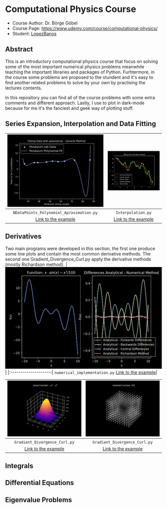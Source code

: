 # Computational Physics Course
- Course Author: Dr. Börge Göbel
- Course Page: https://www.udemy.com/course/computational-physics/
- Student: [LopezBanos](https://github.com/LopezBanos)

## Abstract
This is an introductory computational physics course that focus on solving some of the most important numerical physics problems meanwhile teaching the 
important libraries and packages of Python. Furhtermore, in the course some problems are proposed to the stundent and it's easy to find another related
problems to solve by your own by practising the lectures contents.

In this repository you can find all of the course problems with some extra comments and different approach. Lastly, I use to plot in dark-mode because 
for me it's the fanciest and geek way of plotting stuff.

## Series Expansion, Interpolation and Data Fitting

|<img src="https://github.com/LopezBanos/ComputationalPhysicsCourses/blob/master/Interpolation/Images/General_fit_method.png" width="100%" >|<img src="https://github.com/LopezBanos/ComputationalPhysicsCourses/blob/master/Interpolation/Images/SplineMethod.png" width="100%">
|:--------------------:|:--------------------:|
`NDataPoints_Polynomial_Aproximation.py` | `Interpolation.py` |
[Link to the example](https://github.com/LopezBanos/ComputationalPhysicsCourses/blob/master/Interpolation/NDataPoints_Polynomial_Aproximation.py)| [Link to the example](https://github.com/LopezBanos/ComputationalPhysicsCourses/blob/master/Interpolation/Interpolation.py)|


## Derivatives
Two main programs were developed in this section, the first one produce some line plots and contain the most common derivative methods. The second one Gradient_Divergence_Curl.py apply the derivative methods (mostly Richardson method).
|<img src="https://github.com/LopezBanos/ComputationalPhysicsCourses/blob/master/Derivatives/Images/NumericalDerivatives.png" width="100%" height="40%">|
|:--------------------:|
`numerical_implementation.py`
[Link to the example](https://github.com/LopezBanos/ComputationalPhysicsCourses/blob/master/Derivatives/numerical_implementation.py)|

|<img src="https://github.com/LopezBanos/ComputationalPhysicsCourses/blob/master/Derivatives/Images/ScalarFunctionpng.png" width="100%">|<img src="https://github.com/LopezBanos/ComputationalPhysicsCourses/blob/master/Derivatives/Images/VectorialFunction.png" width="100%">
|:--------------------:|:--------------------:|
`Gradient_Divergence_Curl.py` | `Gradient_Divergence_Curl.py` |
[Link to the example](https://github.com/LopezBanos/ComputationalPhysicsCourses/blob/master/Derivatives/Gradient_Divergence_Curl.py)| [Link to the example](https://github.com/LopezBanos/ComputationalPhysicsCourses/blob/master/Derivatives/Gradient_Divergence_Curl.py)|

## Integrals

## Differential Equations

## Eigenvalue Problems

